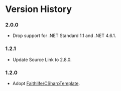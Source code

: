# Version History

### 2.0.0

* Drop support for .NET Standard 1.1 and .NET 4.6.1.

### 1.2.1

* Update Source Link to 2.8.0.

### 1.2.0

* Adopt [Faithlife/CSharpTemplate](https://github.com/Faithlife/CSharpTemplate).
